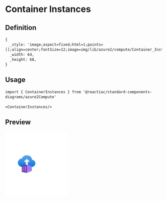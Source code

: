 # Container Instances

## Definition

```
{
  _style: 'image;aspect=fixed;html=1;points=[];align=center;fontSize=12;image=img/lib/azure2/compute/Container_Instances.svg;strokeColor=none;',
  _width: 64,
  _height: 68,
}
```

## Usage

```
import { ContainerInstances } from '@reactiac/standard-components-diagrams/azure2Compute'

<ContainerInstances/>
```

## Preview

<img src="./container-instances.png" width="200"/>
